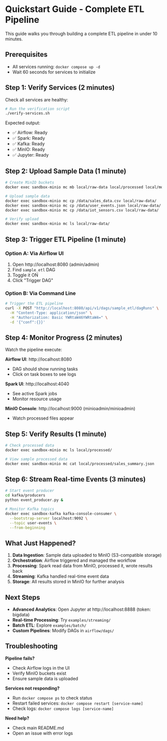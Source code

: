 # Quickstart Guide - Complete ETL Pipeline

This guide walks you through building a complete ETL pipeline in under 10 minutes.

## Prerequisites
- All services running: `docker compose up -d`
- Wait 60 seconds for services to initialize

## Step 1: Verify Services (2 minutes)

Check all services are healthy:
```bash
# Run the verification script
./verify-services.sh
```

Expected output:
- ✅ Airflow: Ready
- ✅ Spark: Ready
- ✅ Kafka: Ready
- ✅ MinIO: Ready
- ✅ Jupyter: Ready

## Step 2: Upload Sample Data (1 minute)

```bash
# Create MinIO buckets
docker exec sandbox-minio mc mb local/raw-data local/processed local/models 2>/dev/null || true

# Upload sample data
docker exec sandbox-minio mc cp /data/sales_data.csv local/raw-data/
docker exec sandbox-minio mc cp /data/user_events.json local/raw-data/
docker exec sandbox-minio mc cp /data/iot_sensors.csv local/raw-data/

# Verify upload
docker exec sandbox-minio mc ls local/raw-data/
```

## Step 3: Trigger ETL Pipeline (1 minute)

### Option A: Via Airflow UI
1. Open http://localhost:8080 (admin/admin)
2. Find `sample_etl` DAG
3. Toggle it ON
4. Click "Trigger DAG"

### Option B: Via Command Line
```bash
# Trigger the ETL pipeline
curl -X POST "http://localhost:8080/api/v1/dags/sample_etl/dagRuns" \
  -H "Content-Type: application/json" \
  -H "Authorization: Basic YWRtaW46YWRtaW4=" \
  -d '{"conf":{}}'
```

## Step 4: Monitor Progress (2 minutes)

Watch the pipeline execute:

**Airflow UI**: http://localhost:8080
- DAG should show running tasks
- Click on task boxes to see logs

**Spark UI**: http://localhost:4040
- See active Spark jobs
- Monitor resource usage

**MinIO Console**: http://localhost:9000 (minioadmin/minioadmin)
- Watch processed files appear

## Step 5: Verify Results (1 minute)

```bash
# Check processed data
docker exec sandbox-minio mc ls local/processed/

# View sample processed data
docker exec sandbox-minio mc cat local/processed/sales_summary.json
```

## Step 6: Stream Real-time Events (3 minutes)

```bash
# Start event producer
cd kafka/producers
python event_producer.py &

# Monitor Kafka topics
docker exec sandbox-kafka kafka-console-consumer \
  --bootstrap-server localhost:9092 \
  --topic user-events \
  --from-beginning
```

## What Just Happened?

1. **Data Ingestion**: Sample data uploaded to MinIO (S3-compatible storage)
2. **Orchestration**: Airflow triggered and managed the workflow
3. **Processing**: Spark read data from MinIO, processed it, wrote results back
4. **Streaming**: Kafka handled real-time event data
5. **Storage**: All results stored in MinIO for further analysis

## Next Steps

- **Advanced Analytics**: Open Jupyter at http://localhost:8888 (token: bigdata)
- **Real-time Processing**: Try `examples/streaming/`
- **Batch ETL**: Explore `examples/batch/`
- **Custom Pipelines**: Modify DAGs in `airflow/dags/`

## Troubleshooting

**Pipeline fails?**
- Check Airflow logs in the UI
- Verify MinIO buckets exist
- Ensure sample data is uploaded

**Services not responding?**
- Run `docker compose ps` to check status
- Restart failed services: `docker compose restart [service-name]`
- Check logs: `docker compose logs [service-name]`

**Need help?**
- Check main README.md
- Open an issue with error logs